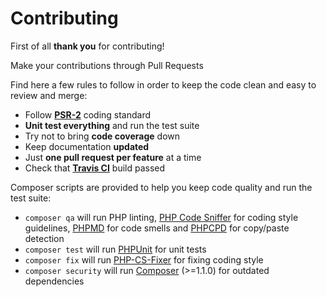# Contributing

First of all **thank you** for contributing!

Make your contributions through Pull Requests

Find here a few rules to follow in order to keep the code clean and easy to review and merge:

- Follow **[PSR-2](https://github.com/php-fig/fig-standards/blob/master/accepted/PSR-2-coding-style-guide.md)** coding standard
- **Unit test everything** and run the test suite
- Try not to bring **code coverage** down
- Keep documentation **updated**
- Just **one pull request per feature** at a time
- Check that **[Travis CI](https://travis-ci.org/juliangut/doctrine-manager-builder)** build passed

Composer scripts are provided to help you keep code quality and run the test suite:

- `composer qa` will run PHP linting, [PHP Code Sniffer](https://github.com/squizlabs/PHP_CodeSniffer) for coding style guidelines, [PHPMD](https://github.com/phpmd/phpmd) for code smells and [PHPCPD](https://github.com/sebastianbergmann/phpcpd) for copy/paste detection
- `composer test` will run [PHPUnit](https://github.com/sebastianbergmann/phpunit) for unit tests
- `composer fix` will run [PHP-CS-Fixer](https://github.com/FriendsOfPhp/PHP-CS-Fixer) for fixing coding style
- `composer security` will run [Composer](https://getcomposer.org) (>=1.1.0) for outdated dependencies

